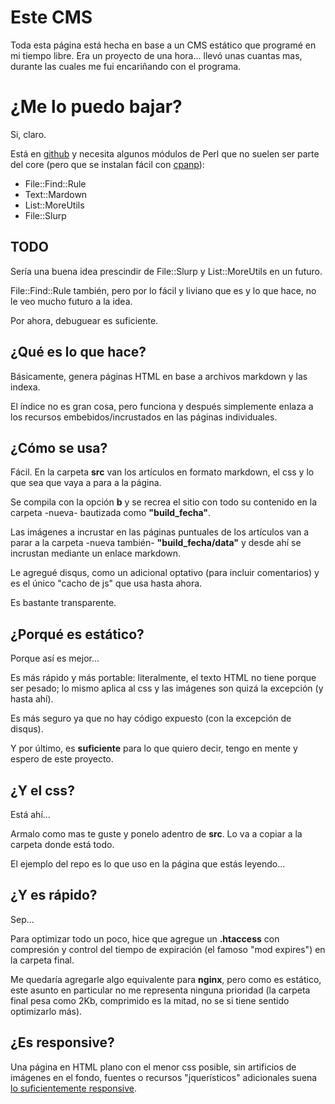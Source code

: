 # Este CMS

Toda esta página está hecha en base a un CMS estático que programé 
en mi tiempo libre. Era un proyecto de una hora... llevó unas cuantas mas,
durante las cuales me fui encariñando con el programa.

# ¿Me lo puedo bajar?

Si, claro.

Está en [github](https://github.com/MarxBro/quicky_blog) y necesita algunos módulos de Perl 
que no suelen ser parte del core (pero que se instalan fácil con [cpanp](/cpanp.html)):

* File::Find::Rule
* Text::Mardown
* List::MoreUtils
* File::Slurp

## TODO

Sería una buena idea prescindir de File::Slurp y List::MoreUtils en un futuro.

File::Find::Rule también, pero por lo fácil y liviano que es y lo que hace, no le veo 
mucho futuro a la idea.

Por ahora, debuguear es suficiente.

## ¿Qué es lo que hace?

Básicamente, genera páginas HTML en base a archivos markdown y las indexa.

El índice no es gran cosa, pero funciona y después simplemente enlaza a 
los recursos embebidos/incrustados en las páginas individuales.

## ¿Cómo se usa?

Fácil. En la carpeta __src__ van los artículos en formato markdown, el css y lo 
que sea que vaya a para a la página.

Se compila con la opción __b__ y se recrea el sitio con todo su contenido en la 
carpeta -nueva- bautizada como __"build_fecha"__.

Las imágenes a incrustar en las páginas puntuales de los artículos van a parar a
la carpeta -nueva también- __"build_fecha/data"__ y desde ahí se incrustan 
mediante un enlace markdown.

Le agregué disqus, como un adicional optativo (para incluir comentarios) y es el
único "cacho de js" que usa hasta ahora.

Es bastante transparente.

## ¿Porqué es estático?

Porque así es mejor...

Es más rápido y más portable: literalmente, el texto HTML no tiene porque ser 
pesado; lo mismo aplica al css y las imágenes son quizá la excepción (y hasta 
ahí).

Es más seguro ya que no hay código expuesto (con la excepción de disqus).

Y por último, es __suficiente__ para lo que quiero decir, tengo en mente y espero de este proyecto.

## ¿Y el css?

Está ahí...

Armalo como mas te guste y ponelo adentro de __src__. 
Lo va a copiar a la carpeta donde está todo.

El ejemplo del repo es lo que uso en la página que estás leyendo...

## ¿Y es rápido?

Sep...

Para optimizar todo un poco, hice que agregue un __.htaccess__ 
con compresión y control del tiempo de expiración (el famoso "mod expires") en la carpeta final.

Me quedaría agregarle algo equivalente para __nginx__, pero como es estático, este asunto en 
particular no me representa ninguna prioridad (la carpeta final pesa como 2Kb, 
comprimido es la mitad, no se si tiene sentido optimizarlo más).


## ¿Es responsive?

Una página en HTML plano con el menor css posible, sin artificios de imágenes 
en el fondo, fuentes o recursos "jquerísticos" adicionales suena 
[lo suficientemente responsive](http://motherfuckingwebsite.com).


